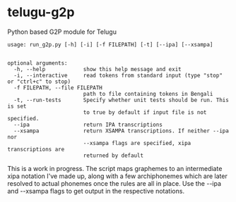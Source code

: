 # telugu-g2p
Python based G2P module for Telugu

```
usage: run_g2p.py [-h] [-i] [-f FILEPATH] [-t] [--ipa] [--xsampa]


optional arguments:
  -h, --help            show this help message and exit
  -i, --interactive     read tokens from standard input (type "stop" or "ctrl+c" to stop)
  -f FILEPATH, --file FILEPATH
                        path to file containing tokens in Bengali
  -t, --run-tests       Specify whether unit tests should be run. This is set
                        to true by default if input file is not specified.
  --ipa                 return IPA transcriptions
  --xsampa              return XSAMPA transcriptions. If neither --ipa nor
                        --xsampa flags are specified, xipa transcriptions are
                        returned by default
```

This is a work in progress. The script maps graphemes to an intermediate xipa notation 
I've made up, along with a few archiphonemes which are later resolved to 
actual phonemes once the rules are all in place. Use the --ipa and --xsampa flags to get
output in the respective notations.
